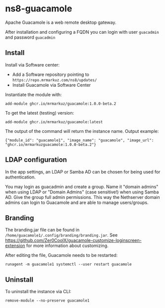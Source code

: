 # ns8-guacamole

Apache Guacamole is a web remote desktop gateway.

After installation and configuring a FQDN you can login with user `guacadmin` and password `guacadmin`

## Install

Install via Software center:

  - Add a Software repository pointing to `https://repo.mrmarkuz.com/ns8/updates/`
  - Install Guacamole via Software Center

Instantiate the module with:

    add-module ghcr.io/mrmarkuz/guacamole:1.0.0-beta.2

To get the latest (testing) version:

    add-module ghcr.io/mrmarkuz/guacamole:latest

The output of the command will return the instance name.
Output example:

    {"module_id": "guacamole1", "image_name": "guacamole", "image_url": "ghcr.io/mrmarkuzguacamole:1.0.0-beta.2"}

## LDAP configuration

In the app settings, an LDAP or Samba AD can be chosen for being used for authentication.

You may login as guacadmin and create a group. Name it "domain admins" when using LDAP or "Domain Admins" (case sensitive!) when using Samba AD.
Give the group full admin permissions.
This way the Nethserver domain admins can login to Guacamole and are able to manage users/groups.

## Branding

The branding.jar file can be found in `/home/guacamole1/.config/branding/branding.jar`.
See https://github.com/Zer0CoolX/guacamole-customize-loginscreen-extension for more information about customizing.

After editing the file, Guacamole needs to be restarted:

    runagent -m guacamole1 systemctl --user restart guacamole

## Uninstall

To uninstall the instance via CLI:

    remove-module --no-preserve guacamole1
